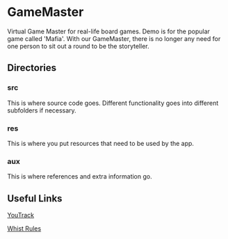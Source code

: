# GameMaster
Virtual Game Master for real-life board games. Demo is for the popular game called 'Mafia'. With our GameMaster, there is no longer any need for one person to sit out a round to be the storyteller.

## Directories

### src

This is where source code goes. Different functionality goes into different subfolders if necessary.

### res

This is where you put resources that need to be used by the app.

### aux

This is where references and extra information go.

## Useful Links

[YouTrack](http://gamemaster.myjetbrains.com/)

[Whist Rules](https://www.pagat.com/exact/romwhist.html)

